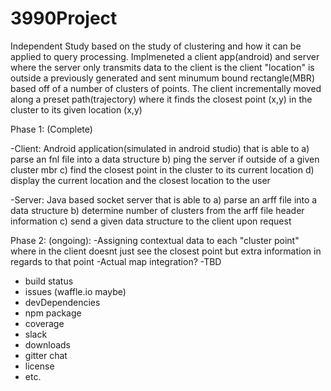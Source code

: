 # 3990Project

Independent Study based on the study of clustering and how it can be applied to query processing.
Implmeneted a client app(android) and server where the server only transmits data to the client is the client "location" is outside a previously generated and sent minumum bound rectangle(MBR) based off of a number of clusters of points. The client incrementally moved along a preset path(trajectory) where it finds the closest point (x,y) in the cluster to its given location (x,y)

Phase 1: (Complete)

-Client: Android application(simulated in android studio) that is able to
  a) parse an fnl file into a data structure
  b) ping the server if outside of a given cluster mbr
  c) find the closest point in the cluster to its current location
  d) display the current location and the closest location to the user
  
-Server: Java based socket server that is able to
  a) parse an arff file into a data structure
  b) determine number of clusters from the arff file header information
  c) send a given data structure to the client upon request

Phase 2: (ongoing):
-Assigning contextual data to each "cluster point" where in the client doesnt just see the closest point but extra information in regards to that point
-Actual map integration?
-TBD
- build status
- issues (waffle.io maybe)
- devDependencies
- npm package
- coverage
- slack
- downloads
- gitter chat
- license
- etc.
